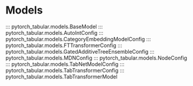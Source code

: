 # Models

::: pytorch_tabular.models.BaseModel
::: pytorch_tabular.models.AutoIntConfig
::: pytorch_tabular.models.CategoryEmbeddingModelConfig
::: pytorch_tabular.models.FTTransformerConfig
::: pytorch_tabular.models.GatedAdditiveTreeEnsembleConfig
::: pytorch_tabular.models.MDNConfig
::: pytorch_tabular.models.NodeConfig
::: pytorch_tabular.models.TabNetModelConfig
::: pytorch_tabular.models.TabTransformerConfig
::: pytorch_tabular.models.TabTransformerModel
